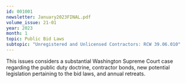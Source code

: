```yaml
---
id: 001001
newsletter: January2023FINAL.pdf
volume_issue: 21-01
year: 2023
month: 1
topic: Public Bid Laws
subtopic: "Unregistered and Unlicensed Contractors: RCW 39.06.010"
---
```


This issues considers a substantial Washington Supreme Court case regarding the public duty doctrine, contractor bonds, new potential legislation pertaining to the bid laws, and annual retreats.